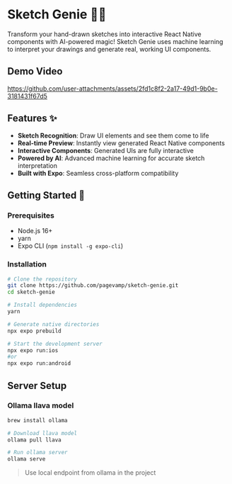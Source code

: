 # Sketch Genie 🎨✨

Transform your hand-drawn sketches into interactive React Native components with AI-powered magic! Sketch Genie uses machine learning to interpret your drawings and generate real, working UI components.

## Demo Video

https://github.com/user-attachments/assets/2fd1c8f2-2a17-49d1-9b0e-3181431f67d5

## Features ✨

- **Sketch Recognition**: Draw UI elements and see them come to life
- **Real-time Preview**: Instantly view generated React Native components
- **Interactive Components**: Generated UIs are fully interactive
- **Powered by AI**: Advanced machine learning for accurate sketch interpretation
- **Built with Expo**: Seamless cross-platform compatibility

## Getting Started 🚀

### Prerequisites

- Node.js 16+
- yarn
- Expo CLI (`npm install -g expo-cli`)

### Installation

```bash
# Clone the repository
git clone https://github.com/pagevamp/sketch-genie.git
cd sketch-genie

# Install dependencies
yarn

# Generate native directories
npx expo prebuild

# Start the development server
npx expo run:ios
#or
npx expo run:android
```

## Server Setup

### Ollama llava model

```bash
brew install ollama

# Download llava model
ollama pull llava

# Run ollama server
ollama serve
```

> Use local endpoint from ollama in the project
